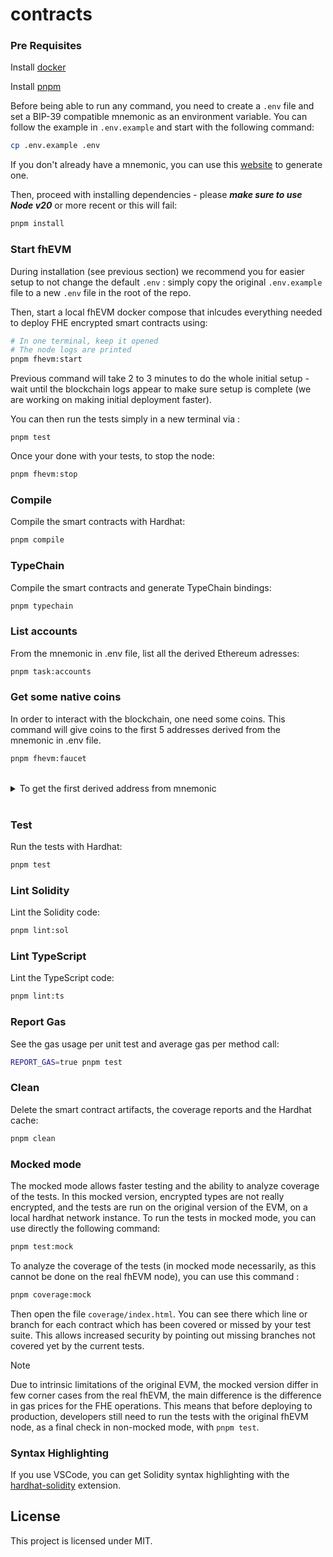 # contracts

### Pre Requisites

Install [docker](https://docs.docker.com/engine/install/)

Install [pnpm](https://pnpm.io/installation)

Before being able to run any command, you need to create a `.env` file and set a BIP-39 compatible mnemonic as an
environment variable. You can follow the example in `.env.example` and start with the following command:

```sh
cp .env.example .env
```

If you don't already have a mnemonic, you can use this [website](https://iancoleman.io/bip39/) to generate one.

Then, proceed with installing dependencies - please **_make sure to use Node v20_** or more recent or this will fail:

```sh
pnpm install
```

### Start fhEVM

During installation (see previous section) we recommend you for easier setup to not change the default `.env` : simply
copy the original `.env.example` file to a new `.env` file in the root of the repo.

Then, start a local fhEVM docker compose that inlcudes everything needed to deploy FHE encrypted smart contracts using:

```sh
# In one terminal, keep it opened
# The node logs are printed
pnpm fhevm:start
```

Previous command will take 2 to 3 minutes to do the whole initial setup - wait until the blockchain logs appear to make
sure setup is complete (we are working on making initial deployment faster).

You can then run the tests simply in a new terminal via :

```
pnpm test
```

Once your done with your tests, to stop the node:

```sh
pnpm fhevm:stop
```

### Compile

Compile the smart contracts with Hardhat:

```sh
pnpm compile
```

### TypeChain

Compile the smart contracts and generate TypeChain bindings:

```sh
pnpm typechain
```

### List accounts

From the mnemonic in .env file, list all the derived Ethereum adresses:

```sh
pnpm task:accounts
```

### Get some native coins

In order to interact with the blockchain, one need some coins. This command will give coins to the first 5 addresses
derived from the mnemonic in .env file.

```sh
pnpm fhevm:faucet
```

<br />
<details>
  <summary>To get the first derived address from mnemonic</summary>
<br />

```sh
pnpm task:getEthereumAddress
```

</details>
<br />

### Test

Run the tests with Hardhat:

```sh
pnpm test
```

### Lint Solidity

Lint the Solidity code:

```sh
pnpm lint:sol
```

### Lint TypeScript

Lint the TypeScript code:

```sh
pnpm lint:ts
```

### Report Gas

See the gas usage per unit test and average gas per method call:

```sh
REPORT_GAS=true pnpm test
```

### Clean

Delete the smart contract artifacts, the coverage reports and the Hardhat cache:

```sh
pnpm clean
```

### Mocked mode

The mocked mode allows faster testing and the ability to analyze coverage of the tests. In this mocked version,
encrypted types are not really encrypted, and the tests are run on the original version of the EVM, on a local hardhat
network instance. To run the tests in mocked mode, you can use directly the following command:

```bash
pnpm test:mock
```

To analyze the coverage of the tests (in mocked mode necessarily, as this cannot be done on the real fhEVM node), you
can use this command :

```bash
pnpm coverage:mock
```

Then open the file `coverage/index.html`. You can see there which line or branch for each contract which has been
covered or missed by your test suite. This allows increased security by pointing out missing branches not covered yet by
the current tests.

> [!Note]
> Due to intrinsic limitations of the original EVM, the mocked version differ in few corner cases from the real fhEVM, the main difference is the difference in gas prices for the FHE operations. This means that before deploying to production, developers still need to run the tests with the original fhEVM node, as a final check in non-mocked mode, with `pnpm test`.

### Syntax Highlighting

If you use VSCode, you can get Solidity syntax highlighting with the
[hardhat-solidity](https://marketplace.visualstudio.com/items?itemName=NomicFoundation.hardhat-solidity) extension.

## License

This project is licensed under MIT.

